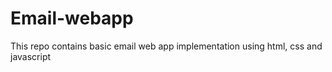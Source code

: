 # Email-webapp
This repo contains basic email web app implementation using html, css and javascript

